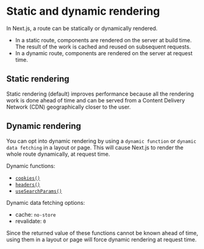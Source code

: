 # Static and dynamic rendering
In Next.js, a route can be statically or dynamically rendered.

- In a static route, components are rendered on the server at build time. The result of the work is cached and reused on subsequent requests.
- In a dynamic route, components are rendered on the server at request time.

## Static rendering
Static rendering (default) improves performance because all the rendering work is done ahead of time and can be served from a Content Delivery Network (CDN) geographically closer to the user.

## Dynamic rendering
You can opt into dynamic rendering by using a `dynamic function` or `dynamic data fetching` in a layout or page. This will cause Next.js to render the whole route dynamically, at request time.

Dynamic functions:
- [`cookies()`](https://beta.nextjs.org/docs/api-reference/cookies)
- [`headers()`](https://beta.nextjs.org/docs/api-reference/headers)
- [`useSearchParams()`](https://beta.nextjs.org/docs/api-reference/use-search-params)

Dynamic data fetching options:
- cache: `no-store`
- revalidate: `0`

Since the returned value of these functions cannot be known ahead of time, using them in a layout or page will force dynamic rendering at request time.
